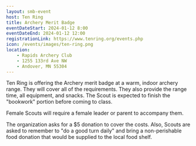```yaml
---
layout: smb-event
host: Ten Ring
title: Archery Merit Badge
eventDateStart: 2024-01-12 8:00
eventDateEnd: 2024-01-12 12:00
registrationLink: https://www.tenring.org/events.php
icon: /events/images/ten-ring.png
location:
    - Rapids Archery Club
    - 1255 133rd Ave NW
    - Andover, MN 55304
---
```


Ten Ring is offering the Archery merit badge at a warm, indoor archery range. They will cover all of the requirements. They also provide the range time, all equipment, and snacks. The Scout is expected to finish the "bookwork" portion before coming to class.

Female Scouts will require a female leader or parent to accompany them.

The organization asks for a $5 donation to cover the costs. Also, Scouts are asked to remember to "do a good turn daily" and bring a non-perishable food donation that would be supplied to the local food shelf.
